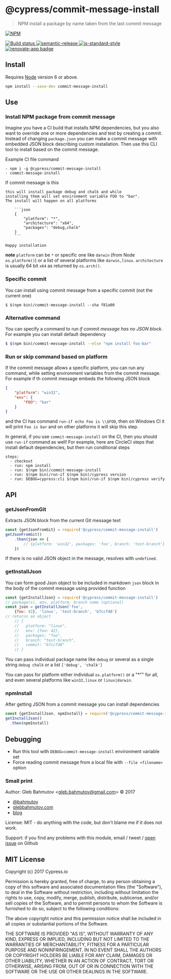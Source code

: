 # @cypress/commit-message-install

> NPM install a package by name taken from the last commit message

[![NPM][npm-icon] ][npm-url]

[![Build status][ci-image] ][ci-url]
[![semantic-release][semantic-image] ][semantic-url]
[![js-standard-style][standard-image]][standard-url]
[![renovate-app badge][renovate-badge]][renovate-app]

## Install

Requires [Node](https://nodejs.org/en/) version 6 or above.

```sh
npm install --save-dev commit-message-install
```

## Use

### Install NPM package from commit message

Imagine you have a CI build that installs NPM dependencies, but you also want to
override one or more dependencies and test by creating a commit. Instead of changing
`package.json` you can make a commit message with embedded JSON block describing
custom installation. Then use this CLI tool to install based on the commit message.

Example CI file command

```
- npm i -g @cypress/commit-message-install
- commit-message-install
```

If commit message is this

```
this will install package debug and chalk and while
installing them will set environment variable FOO to "bar".
The install will happen on all platforms

    ```json
    {
        "platform": "*",
        "architecture": "x64",
        "packages": "debug,chalk"
    }
    ```

Happy installation
```

**note** `platform` can be `*` or specific one like `darwin` (from Node `os.platform()`) or a list of several platforms like `darwin,linux`. `architecture` is usually 64 bit `x64` as returned by `os.arch()`.

### Specific commit

You can install using commit message from a specific commit (not the current one)

```shell
$ $(npm bin)/commit-message-install --sha f81a00
```

### Alternative command

You can specify a command to run *if commit message has no JSON block*. For example you can
install default dependency

```bash
$ $(npm bin)/commit-message-install --else "npm install foo-bar"
```

### Run or skip command based on platform

If the commit message allows a specific platform, you can run any command, while
setting environment variables from the commit message. For example if th
commit message embeds the following JSON block

```json
{
    "platform": "win32",
    "env": {
        "FOO": "bar"
    }
}
```

and the CI has command `run-if echo Foo is \\$FOO`, then on Windows CI it will print
`Foo is bar` and on other platforms it will skip this step.

In general, if you use `commit-message-install` on the CI, then you should use `run-if` command as well!
For example, here are CircleCI steps that install default dependencies, but then run
conditional steps

```
steps:
  - checkout
  - run: npm install
  - run: $(npm bin)/commit-message-install
  - run: $(npm bin)/run-if $(npm bin)/cypress version
  - run: DEBUG=cypress:cli $(npm bin)/run-if $(npm bin)/cypress verify
```

## API

### getJsonFromGit

Extracts JSON block from the current Git message text

```js
const {getJsonFromGit} = require('@cypress/commit-message-install')
getJsonFromGit()
    .then(json => {
        // {platform: 'win32', packages: 'foo', branch: 'test-branch'}
    })
```

If there is no valid JSON object in the message, resolves with `undefined`.

### getInstallJson

You can form good Json object to be included in markdown `json` block in the body of
the commit message using provided function

```js
const {getInstallJson} = require('@cypress/commit-message-install')
// package(s), env, platform, branch name (optional)
const json = getInstallJson('foo',
    {foo: 42}, 'linux', 'test-branch', 'b7ccfd8')
// returns an object
    // {
    //   platform: "linux",
    //   env: {foo: 42},
    //   packages: "foo",
    //   branch: "test-branch",
    //   commit: "b7ccfd8"
    // }
```

You can pass individual package name like `debug` or several as a single string
`debug chalk` or a list `['debug', 'chalk']`

You can pass for platform either individual `os.platform()` or a "*"" for all, and even
several platforms like `win32,linux` or `linux|darwin`.

### npmInstall

After getting JSON from a commit message you can install dependencies

```js
const {getInstallJson, npmInstall} = require('@cypress/commit-message-install')
getInstallJson()
  .then(npmInstall)
```

## Debugging

- Run this tool with `DEBUG=commit-message-install` environment variable set
- Force reading commit message from a local file with `--file <filename>` option

### Small print

Author: Gleb Bahmutov &lt;gleb.bahmutov@gmail.com&gt; &copy; 2017

* [@bahmutov](https://twitter.com/bahmutov)
* [glebbahmutov.com](https://glebbahmutov.com)
* [blog](https://glebbahmutov.com/blog)

License: MIT - do anything with the code, but don't blame me if it does not work.

Support: if you find any problems with this module, email / tweet /
[open issue](https://github.com/cypress-io/commit-message-install/issues) on Github

## MIT License

Copyright (c) 2017 Cypress.io

Permission is hereby granted, free of charge, to any person
obtaining a copy of this software and associated documentation
files (the "Software"), to deal in the Software without
restriction, including without limitation the rights to use,
copy, modify, merge, publish, distribute, sublicense, and/or sell
copies of the Software, and to permit persons to whom the
Software is furnished to do so, subject to the following
conditions:

The above copyright notice and this permission notice shall be
included in all copies or substantial portions of the Software.

THE SOFTWARE IS PROVIDED "AS IS", WITHOUT WARRANTY OF ANY KIND,
EXPRESS OR IMPLIED, INCLUDING BUT NOT LIMITED TO THE WARRANTIES
OF MERCHANTABILITY, FITNESS FOR A PARTICULAR PURPOSE AND
NONINFRINGEMENT. IN NO EVENT SHALL THE AUTHORS OR COPYRIGHT
HOLDERS BE LIABLE FOR ANY CLAIM, DAMAGES OR OTHER LIABILITY,
WHETHER IN AN ACTION OF CONTRACT, TORT OR OTHERWISE, ARISING
FROM, OUT OF OR IN CONNECTION WITH THE SOFTWARE OR THE USE OR
OTHER DEALINGS IN THE SOFTWARE.

[npm-icon]: https://nodei.co/npm/@cypress/commit-message-install.svg?downloads=true
[npm-url]: https://npmjs.org/package/@cypress/commit-message-install
[ci-image]: https://travis-ci.org/cypress-io/commit-message-install.svg?branch=master
[ci-url]: https://travis-ci.org/cypress-io/commit-message-install
[semantic-image]: https://img.shields.io/badge/%20%20%F0%9F%93%A6%F0%9F%9A%80-semantic--release-e10079.svg
[semantic-url]: https://github.com/semantic-release/semantic-release
[standard-image]: https://img.shields.io/badge/code%20style-standard-brightgreen.svg
[standard-url]: http://standardjs.com/
[renovate-badge]: https://img.shields.io/badge/renovate-app-blue.svg
[renovate-app]: https://renovateapp.com/
